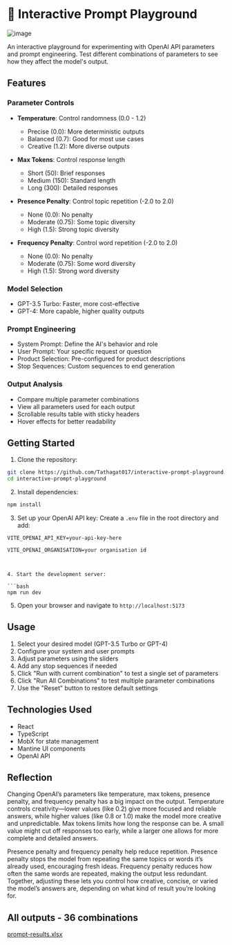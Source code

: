 # 🧪 Interactive Prompt Playground

![image](https://github.com/user-attachments/assets/cd23408c-623f-44d7-94b2-4d6ec6222bad)

An interactive playground for experimenting with OpenAI API parameters and prompt engineering. Test different combinations of parameters to see how they affect the model's output.

## Features

### Parameter Controls

- **Temperature**: Control randomness (0.0 - 1.2)

  - Precise (0.0): More deterministic outputs
  - Balanced (0.7): Good for most use cases
  - Creative (1.2): More diverse outputs

- **Max Tokens**: Control response length

  - Short (50): Brief responses
  - Medium (150): Standard length
  - Long (300): Detailed responses

- **Presence Penalty**: Control topic repetition (-2.0 to 2.0)

  - None (0.0): No penalty
  - Moderate (0.75): Some topic diversity
  - High (1.5): Strong topic diversity

- **Frequency Penalty**: Control word repetition (-2.0 to 2.0)
  - None (0.0): No penalty
  - Moderate (0.75): Some word diversity
  - High (1.5): Strong word diversity

### Model Selection

- GPT-3.5 Turbo: Faster, more cost-effective
- GPT-4: More capable, higher quality outputs

### Prompt Engineering

- System Prompt: Define the AI's behavior and role
- User Prompt: Your specific request or question
- Product Selection: Pre-configured for product descriptions
- Stop Sequences: Custom sequences to end generation

### Output Analysis

- Compare multiple parameter combinations
- View all parameters used for each output
- Scrollable results table with sticky headers
- Hover effects for better readability

## Getting Started

1. Clone the repository:

```bash
git clone https://github.com/Tathagat017/interactive-prompt-playground.git
cd interactive-prompt-playground
```

2. Install dependencies:

```bash
npm install
```

3. Set up your OpenAI API key:
   Create a `.env` file in the root directory and add:

```
VITE_OPENAI_API_KEY=your-api-key-here
```

```
VITE_OPENAI_ORGANISATION=your organisation id
```

````


4. Start the development server:

```bash
npm run dev
````

5. Open your browser and navigate to `http://localhost:5173`

## Usage

1. Select your desired model (GPT-3.5 Turbo or GPT-4)
2. Configure your system and user prompts
3. Adjust parameters using the sliders
4. Add any stop sequences if needed
5. Click "Run with current combination" to test a single set of parameters
6. Click "Run All Combinations" to test multiple parameter combinations
7. Use the "Reset" button to restore default settings

## Technologies Used

- React
- TypeScript
- MobX for state management
- Mantine UI components
- OpenAI API

## Reflection

Changing OpenAI’s parameters like temperature, max tokens, presence penalty, and frequency penalty has a big impact on the output. Temperature controls creativity—lower values (like 0.2) give more focused and reliable answers, while higher values (like 0.8 or 1.0) make the model more creative and unpredictable. Max tokens limits how long the response can be. A small value might cut off responses too early, while a larger one allows for more complete and detailed answers.

Presence penalty and frequency penalty help reduce repetition. Presence penalty stops the model from repeating the same topics or words it’s already used, encouraging fresh ideas. Frequency penalty reduces how often the same words are repeated, making the output less redundant. Together, adjusting these lets you control how creative, concise, or varied the model’s answers are, depending on what kind of result you’re looking for.

## All outputs - 36 combinations

[prompt-results.xlsx](https://github.com/user-attachments/files/20482873/prompt-results.xlsx)
